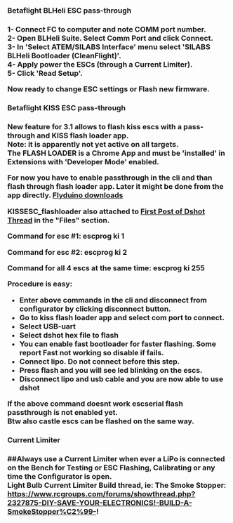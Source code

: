 <h3>Betaflight BLHeli ESC pass-through<h3>

1- Connect FC to computer and note COMM port number.  
2- Open BLHeli Suite. Select Comm Port and click Connect.  
3- In 'Select ATEM/SILABS Interface' menu select 'SILABS BLHeli Bootloader (CleanFlight)'.  
4- Apply power the ESCs (through a Current Limiter).  
5- Click 'Read Setup'.  

Now ready to change ESC settings or Flash new firmware. 

<h3>Betaflight KISS ESC pass-through<h3>

New feature for 3.1 allows to flash kiss escs with a pass-through and KISS flash loader app.  
Note: it is apparently not yet active on all targets.   
The FLASH LOADER is a Chrome App and must be 'installed' in Extensions with 'Developer Mode' enabled.

For now you have to enable passthrough in the cli and than flash through flash loader app. Later it might be done from the app directly. [Flyduino downloads](http://kiss.flyduino.net/downloads/)  

KISSESC_flashloader also attached to [First Post of Dshot Thread](https://www.rcgroups.com/forums/showthread.php?2756129-Dshot-testing-a-new-digital-parallel-ESC-throttle-signal  ) in the "Files" section.

Command for esc #1:
escprog ki 1

Command for esc #2:
escprog ki 2

Command for all 4 escs at the same time:
escprog ki 255


Procedure is easy:
- Enter above commands in the cli and disconnect from configurator by clicking disconnect button.
- Go to kiss flash loader app and select com port to connect.
- Select USB-uart
- Select dshot hex file to flash
- You can enable fast bootloader for faster flashing. Some report Fast not working so disable if fails.
- Connect lipo. Do not connect before this step.
- Press flash and you will see led blinking on the escs.
- Disconnect lipo and usb cable and you are now able to use dshot

If the above command doesnt work escserial flash passthrough is not enabled yet.  
Btw also castle escs can be flashed on the same way.  


<h3>Current Limiter<h3>   

##Always use a Current Limiter when ever a LiPo is connected on the Bench for Testing or ESC Flashing, Calibrating or any time the Configurator is open.   
Light Bulb Current Limiter Build thread, ie: The Smoke Stopper:   
https://www.rcgroups.com/forums/showthread.php?2327875-DIY-SAVE-YOUR-ELECTRONICS!-BUILD-A-SmokeStopper%C2%99-!
